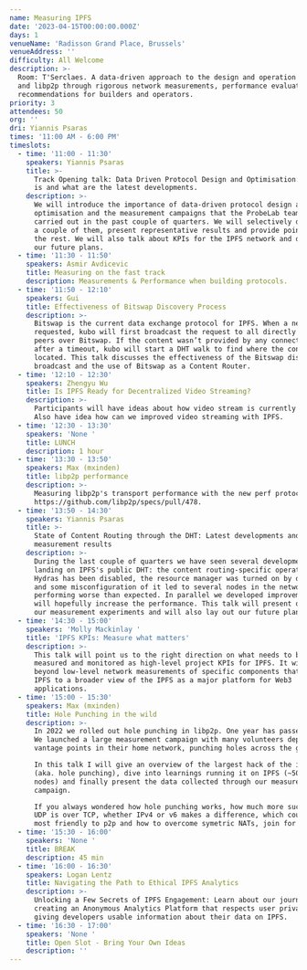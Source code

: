 ```yaml
---
name: Measuring IPFS
date: '2023-04-15T00:00:00.000Z'
days: 1
venueName: 'Radisson Grand Place, Brussels'
venueAddress: ''
difficulty: All Welcome
description: >-
  Room: T'Serclaes. A data-driven approach to the design and operation of IPFS
  and libp2p through rigorous network measurements, performance evaluation, and
  recommendations for builders and operators.
priority: 3
attendees: 50
org: ''
dri: Yiannis Psaras
times: '11:00 AM - 6:00 PM'
timeslots:
  - time: '11:00 - 11:30'
    speakers: Yiannis Psaras
    title: >-
      Track Opening talk: Data Driven Protocol Design and Optimisation: What it
      is and what are the latest developments.
    description: >-
      We will introduce the importance of data-driven protocol design and
      optimisation and the measurement campaigns that the ProbeLab team has
      carried out in the past couple of quarters. We will selectively dive into
      a couple of them, present representative results and provide pointers for
      the rest. We will also talk about KPIs for the IPFS network and discuss
      our future plans.
  - time: '11:30 - 11:50'
    speakers: Asmir Avdicevic
    title: Measuring on the fast track
    description: Measurements & Performance when building protocols.
  - time: '11:50 - 12:10'
    speakers: Gui
    title: Effectiveness of Bitswap Discovery Process
    description: >-
      Bitswap is the current data exchange protocol for IPFS. When a new CID is
      requested, kubo will first broadcast the request to all directly connected
      peers over Bitswap. If the content wasn’t provided by any connected peers
      after a timeout, kubo will start a DHT walk to find where the content is
      located. This talk discusses the effectiveness of the Bitswap discovery
      broadcast and the use of Bitswap as a Content Router.
  - time: '12:10 - 12:30'
    speakers: Zhengyu Wu
    title: Is IPFS Ready for Decentralized Video Streaming?
    description: >-
      Participants will have ideas about how video stream is currently on IPFS.
      Also have idea how can we improved video streaming with IPFS.
  - time: '12:30 - 13:30'
    speakers: 'None '
    title: LUNCH
    description: 1 hour
  - time: '13:30 - 13:50'
    speakers: Max (mxinden)
    title: libp2p performance
    description: >-
      Measuring libp2p's transport performance with the new perf protocol
      https://github.com/libp2p/specs/pull/478.
  - time: '13:50 - 14:30'
    speakers: Yiannis Psaras
    title: >-
      State of Content Routing through the DHT: Latest developments and
      measurement results
    description: >-
      During the last couple of quarters we have seen several developments
      landing on IPFS's public DHT: the content routing-specific operation of
      Hydras has been disabled, the resource manager was turned on by default
      and some misconfiguration of it led to several nodes in the network
      performing worse than expected. In parallel we developed improvements that
      will hopefully increase the performance. This talk will present data from
      our measurement experiments and will also lay out our future plans.
  - time: '14:30 - 15:00'
    speakers: 'Molly Mackinlay '
    title: 'IPFS KPIs: Measure what matters'
    description: >-
      This talk will point us to the right direction on what needs to be
      measured and monitored as high-level project KPIs for IPFS. It will go
      beyond low-level network measurements of specific components that make up
      IPFS to a broader view of the IPFS as a major platform for Web3
      applications.
  - time: '15:00 - 15:30'
    speakers: Max (mxinden)
    title: Hole Punching in the wild
    description: >-
      In 2022 we rolled out hole punching in libp2p. One year has passed since.
      We launched a large measurement campaign with many volunteers deploying
      vantage points in their home network, punching holes across the globe.

      In this talk I will give an overview of the largest hack of the internet
      (aka. hole punching), dive into learnings running it on IPFS (~50_000
      nodes) and finally present the data collected through our measurement
      campaign.

      If you always wondered how hole punching works, how much more successful
      UDP is over TCP, whether IPv4 or v6 makes a difference, which country is
      most friendly to p2p and how to overcome symetric NATs, join for the talk!
  - time: '15:30 - 16:00'
    speakers: 'None '
    title: BREAK
    description: 45 min
  - time: '16:00 - 16:30'
    speakers: Logan Lentz
    title: Navigating the Path to Ethical IPFS Analytics
    description: >-
      Unlocking a Few Secrets of IPFS Engagement: Learn about our journey
      creating an Anonymous Analytics Platform that respects user privacy while
      giving developers usable information about their data on IPFS. 
  - time: '16:30 - 17:00'
    speakers: 'None '
    title: Open Slot - Bring Your Own Ideas
    description: ''
---
```


